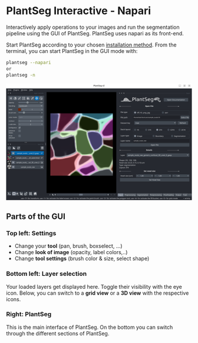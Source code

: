 # PlantSeg Interactive - Napari

Interactively apply operations to your images and run the segmentation
pipeline using the GUI of PlantSeg.
PlantSeg uses napari as its front-end.

Start PlantSeg according to your chosen [installation method](../getting_started/installation.md).
From the terminal, you can start PlantSeg in the GUI mode with:

```bash
plantseg --napari
or
plantseg -n
```

![Plantseg 2.0 interface](../../logos/plantseg2gui.png)

## Parts of the GUI

### Top left: Settings

* Change your **tool** (pan, brush, boxselect, ...)
* Change **look of image** (opacity, label colors,..)
* Change **tool settings** (brush color & size, select shape)

### Bottom left: Layer selection

Your loaded layers get displayed here. Toggle their visibility with the eye icon.
Below, you can switch to a **grid view** or a **3D view** with the respective icons.

### Right: PlantSeg

This is the main interface of PlantSeg.
On the bottom you can switch through the different sections of PlantSeg.
